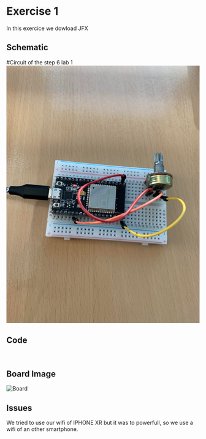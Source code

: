 # Exercise 1

In this exercice we dowload JFX 

## Schematic 
#Circuit of the step 6 lab 1
![Test Image00](https://github.com/efrei-paris-sud/2020-C-Just-do-it/blob/main/lab/4/Ex3/130269802_692890121429086_8781718814336482788_n.jpg)

## Code
 ```Arduino


```
## Board Image
![Board]()


## Issues

We tried to use our wifi of IPHONE XR but it was to powerfull, so we use a wifi of an other smartphone.
